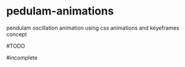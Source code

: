 # pedulam-animations
pendulam oscillation animation using css animations and keyeframes concept


#TODO

#incomplete
